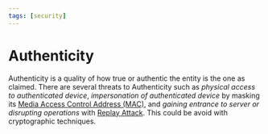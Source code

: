 ```yaml
---
tags: [security]
---
```


# Authenticity

Authenticity is a quality of how true or authentic the entity is the one as
claimed. There are several threats to Authenticity such as *physical access to
authenticated device*, *impersonation of authenticated device* by masking its
[Media Access Control Address (MAC)](202206151451.md), and *gaining entrance to
server or disrupting operations* with [Replay Attack](202209262121.md). This
could be avoid with cryptographic techniques.
